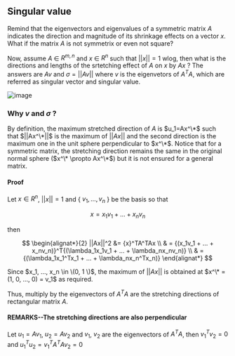 ## Singular value

Remind that the eigenvectors and eigenvalues of a symmetric matrix $A$ indicates the direction and magnitude of its shrinkage effects on a vector $x$. What if the matrix $A$ is not symmetrix or even not square?

Now, assume $A$ $\in$ $R^{m, n}$ and $x$ $\in$ $R^n$ such that $||x||=1$ wlog, then what is the directions and lengths of the srtetching effect of $A$ on $x$ by $Ax$ ? The answers are $Av$ and $\sigma=||Av||$ where $v$ is the eigenvetors of $A^TA$, which are referred as singular vector and singular value.

![image](https://github.com/zhenyan-wu/ML-Note/assets/115028750/b334bb36-e3f2-4d9b-9364-6d1634e592fb)

### Why $v$ and $\sigma$ ?
By definition, the maximum stretched direction of $A$ is $u_1=Ax^\*$ such that $||Ax^\*||$ is the maximum of $||Ax||$ and the second direction is the maximum one in the unit sphere perpendicular to $x^\*$. Notice that for a symmetric matrix, the stretching direction remains the same in the original normal sphere ($x^\* \propto Ax^\*$) but it is not ensured for a general matrix.

#### Proof

Let $x \in R^n$, $||x|| = 1$ and { $v_1, ..., v_n$ } be the basis so that 

$$ x = x_1v_1 + ... + x_nv_n $$

then

$$
\begin{alignat*}{2}
||Ax||^2 &= {x}^TA^TAx \\
& =  {(x_1v_1 + ... + x_nv_n)}^T{(\lambda_1x_1v_1 + ... + \lambda_nx_nv_n)} \\
& = {(\lambda_1x_1^Tx_1 + ... + \lambda_nx_n^Tx_n)}
\end{alignat*}
$$

Since $x_1, ..., x_n \in \(0, 1 \)$, the maximum of $||Ax||$ is obtained at $x^\* = (1, 0, ..., 0) = v_1$ as required.

Thus, multiply by the eigenvectors of $A^TA$ are the stretching directions of rectangular matrix $A$.

#### REMARKS--The stretching directions are also perpendicular
Let $u_1=Av_1$, $u_2=Av_2$ and $v_1$, $v_2$ are the eigenvectors of $A^TA$, then $v_1^Tv_2=0$ and $u_1^Tu_2={v_1}^TA^TAv_2=0$


